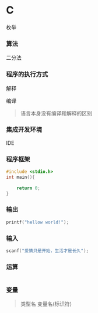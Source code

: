 # C

枚举

### 算法

二分法

### 程序的执行方式

解释

编译

> 语言本身没有编译和解释的区别

### 集成开发环境

IDE

### 程序框架

```c
#include <stdio.h>
int main(){
    
    return 0;
}
```

### 输出

```c
printf("hellow world!");
```

### 输入

```c
scanf("爱情只是开始，生活才是长久");
```

### 运算

```c

```

### 变量

> 类型名  变量名(标识符)





